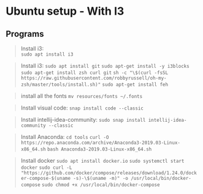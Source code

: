 # Ubuntu setup - With I3

## Programs

>Install i3:  
`sudo apt install i3`

>Install i3:
`sudo apt install git`
`sudo apt-get install -y i3blocks`
`sudo apt-get install zsh curl git`
`sh -c "\$(curl -fsSL https://raw.githubusercontent.com/robbyrussell/oh-my-zsh/master/tools/install.sh)"`
`sudo apt-get install feh`

>install all the fonts
`mv resources/fonts ~/.fonts`

>Install visual code:
`snap install code --classic`

>Install intellij-idea-community:
`sudo snap install intellij-idea-community --classic`

>Install Anaconda:
`cd tools`
`curl -O https://repo.anaconda.com/archive/Anaconda3-2019.03-Linux-x86_64.sh`
`bash Anaconda3-2019.03-Linux-x86_64.sh`

>Install docker
`sudo apt install docker.io`
`sudo systemctl start docker`
`sudo curl -L "https://github.com/docker/compose/releases/download/1.24.0/docker-compose-$(uname -s)-\$(uname -m)" -o /usr/local/bin/docker-compose`
`sudo chmod +x /usr/local/bin/docker-compose`